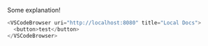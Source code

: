 Some explanation!

```js
<VSCodeBrowser uri="http://localhost:8080" title="Local Docs">
  <button>test</button>
</VSCodeBrowser>
```
